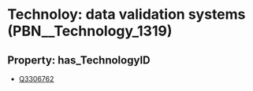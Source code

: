 # Technoloy: __data validation systems__ (PBN__Technology_1319)

## Property: has_TechnologyID

* [Q3306762](Q3306762)

